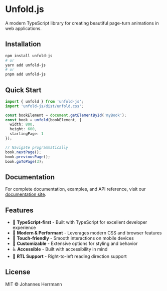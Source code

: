 # Unfold.js

A modern TypeScript library for creating beautiful page-turn animations in web applications.

## Installation

```bash
npm install unfold-js
# or
yarn add unfold-js
# or
pnpm add unfold-js
```

## Quick Start

```typescript
import { unfold } from 'unfold-js';
import 'unfold-js/dist/unfold.css';

const bookElement = document.getElementById('myBook');
const book = unfold(bookElement, {
  width: 800,
  height: 600,
  startingPage: 1
});

// Navigate programmatically
book.nextPage();
book.previousPage();
book.goToPage(3);
```

## Documentation

For complete documentation, examples, and API reference, visit our [documentation site](https://unfold-js.dev).

## Features

- 🎯 **TypeScript-first** - Built with TypeScript for excellent developer experience
- 🚀 **Modern & Performant** - Leverages modern CSS and browser features
- 📱 **Touch-friendly** - Smooth interactions on mobile devices
- 🎨 **Customizable** - Extensive options for styling and behavior
- ♿ **Accessible** - Built with accessibility in mind
- 📖 **RTL Support** - Right-to-left reading direction support

## License

MIT © Johannes Herrmann 